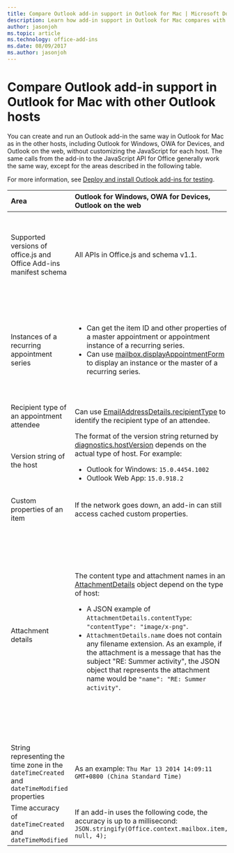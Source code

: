```yaml
---
title: Compare Outlook add-in support in Outlook for Mac | Microsoft Docs
description: Learn how add-in support in Outlook for Mac compares with other Outlook hosts.
author: jasonjoh
ms.topic: article
ms.technology: office-add-ins
ms.date: 08/09/2017
ms.author: jasonjoh
---
```


# Compare Outlook add-in support in Outlook for Mac with other Outlook hosts

You can create and run an Outlook add-in the same way in Outlook for Mac as in the other hosts, including Outlook for Windows, OWA for Devices, and Outlook on the web, without customizing the JavaScript for each host. The same calls from the add-in to the JavaScript API for Office generally work the same way, except for the areas described in the following table.

For more information, see [Deploy and install Outlook add-ins for testing](testing-and-tips.md).

| Area | Outlook for Windows, OWA for Devices, Outlook on the web | Outlook for Mac |
|:-----|:-----|:-----|
| Supported versions of office.js and Office Add-ins manifest schema | All APIs in Office.js and schema v1.1. | <ul><li>Supports requirement sets 1.0, 1.1, 1.2, 1.3, and 1.4</li><li>Schema v1.1.</li></ul>**NOTE**: Outlook for Mac does not support saving a meeting. The `saveAsync` method will fail when called from a meeting in compose mode. |
| Instances of a recurring appointment series | <ul><li>Can get the item ID and other properties of a master appointment or appointment instance of a recurring series.</li><li>Can use [mailbox.displayAppointmentForm](https://docs.microsoft.com/javascript/office/objectmodel/requirement-set-1.5/Office.context.mailbox#displayappointmentformitemid) to display an instance or the master of a recurring series.</li></ul> | <ul><li>Can get the item ID and other properties of the master appointment, but not those of an instance of a recurring series.</li><li>Can display the master appointment of a recurring series. Without the item ID, cannot display an instance of a recurring series.</li></ul> |
| Recipient type of an appointment attendee | Can use [EmailAddressDetails.recipientType](https://docs.microsoft.com/javascript/api/outlook_1_5/office.emailaddressdetails#recipienttype) to identify the recipient type of an attendee. | `EmailAddressDetails.recipientType` returns `undefined` for appointment attendees. |
| Version string of the host | The format of the version string returned by [diagnostics.hostVersion](https://docs.microsoft.com/javascript/office/objectmodel/requirement-set-1.5/Office.context.mailbox.diagnostics#hostversion-string) depends on the actual type of host. For example:<ul><li>Outlook for Windows: `15.0.4454.1002`</li><li>Outlook Web App: `15.0.918.2`</li></ul> |An example of the version string returned by `Diagnostics.hostVersion` on Outlook for Mac: `15.0 (140325)` |
| Custom properties of an item | If the network goes down, an add-in can still access cached custom properties. | Because Outlook for Mac does not cache custom properties, if the network goes down, add-ins would not be able to access them. |
| Attachment details | The content type and attachment names in an [AttachmentDetails](https://docs.microsoft.com/javascript/api/outlook_1_5/office.attachmentdetails) object depend on the type of host:<ul><li>A JSON example of `AttachmentDetails.contentType`: `"contentType": "image/x-png"`. </li><li>`AttachmentDetails.name` does not contain any filename extension. As an example, if the attachment is a message that has the subject "RE: Summer activity", the JSON object that represents the attachment name would be `"name": "RE: Summer activity"`.</li></ul> | <ul><li>A JSON example of `AttachmentDetails.contentType`: `"contentType" "image/png"`</li><li>`AttachmentDetails.name` always includes a filename extension. Attachments that are mail items have a .eml extension, and appointments have a .ics extension. As an example, if an attachment is an email with the subject "RE: Summer activity", the JSON object that represents the attachment name would be `"name": "RE: Summer activity.eml"`.<p>**NOTE**: If a file is programmatically attached (e.g through an add-in) without an extension then the `AttachmentDetails.name`  will not contain the extension as part of filename.</p></li></ul> |
| String representing the time zone in the `dateTimeCreated` and `dateTimeModified` properties |As an example: `Thu Mar 13 2014 14:09:11 GMT+0800 (China Standard Time)` | As an example: `Thu Mar 13 2014 14:09:11 GMT+0800 (CST)` |
| Time accuracy of `dateTimeCreated` and `dateTimeModified` | If an add-in uses the following code, the accuracy is up to a millisecond:<br/>`JSON.stringify(Office.context.mailbox.item, null, 4);`| The accuracy is up to only a second. |

